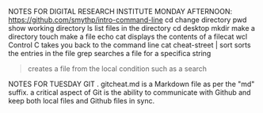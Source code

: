 NOTES FOR DIGITAL RESEARCH INSTITUTE
MONDAY AFTERNOON:  https://github.com/smythp/intro-command-line
cd   change directory
pwd show working directory
ls   list files in the directory
cd desktop
mkdir make a directory
touch make a file
echo
cat displays the contents of a filecat wcl 
Control C  takes you back to the command line
cat cheat-street | sort sorts the entries in the file
grep searches a file for a specifica string
> creates a file from the local condition such as a search

NOTES FOR TUESDAY GIT .
gitcheat.md is a Markdown file as per the "md" suffix.
a critical aspect of Git is the ability to communicate with Github and keep both local files and Github files in sync.